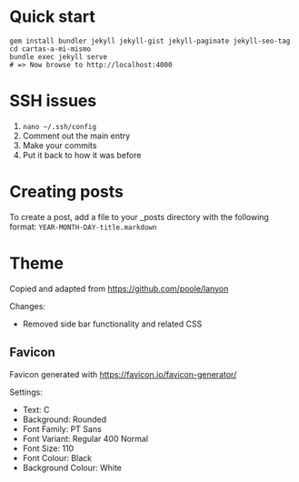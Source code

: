# Quick start

```
gem install bundler jekyll jekyll-gist jekyll-paginate jekyll-seo-tag
cd cartas-a-mi-mismo
bundle exec jekyll serve
# => Now browse to http://localhost:4000
```

# SSH issues

1. `nano ~/.ssh/config`
2. Comment out the main entry
3. Make your commits
4. Put it back to how it was before

# Creating posts

To create a post, add a file to your _posts directory with the following format:
`YEAR-MONTH-DAY-title.markdown`

# Theme

Copied and adapted from https://github.com/poole/lanyon

Changes:
* Removed side bar functionality and related CSS

## Favicon

Favicon generated with https://favicon.io/favicon-generator/

Settings:
* Text: C
* Background: Rounded
* Font Family: PT Sans
* Font Variant: Regular 400 Normal
* Font Size: 110
* Font Colour: Black
* Background Colour: White